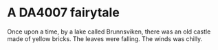 # A DA4007 fairytale
Once upon a time, by a lake called Brunnsviken, there was an old castle made of yellow bricks.
The leaves were falling.
The winds was chilly.
